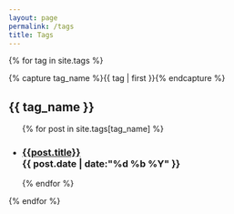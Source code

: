 ```yaml
---
layout: page
permalink: /tags
title: Tags
---
```


{% for tag in site.tags %}
  <div class="tags-group">
    {% capture tag_name %}{{ tag | first }}{% endcapture %}
    <div id="#{{ tag_name | slugize }}"></div>
    <h2 class="tag-head">{{ tag_name }}</h2>
    <a name="{{ tag_name | slugize }}"></a>
    <ul>
    {% for post in site.tags[tag_name] %}
    <li>
      <h3>
          <a href="{{ post.url | prepend: site.baseurl | replace: '//', '/' }}">{{post.title}}</a><br>
          <time>{{ post.date | date:"%d %b %Y" }}</time>
      </h3>
    </li>
    {% endfor %}
    </ul>
  </div>
{% endfor %}
